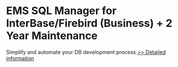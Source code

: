 # EMS SQL Manager for InterBase/Firebird (Business) + 2 Year Maintenance
Simplify and automate your DB development process
[>> Detailed information](https://secure.shareit.com/shareit/product.html?productid=300068017&affiliateid=200057808)